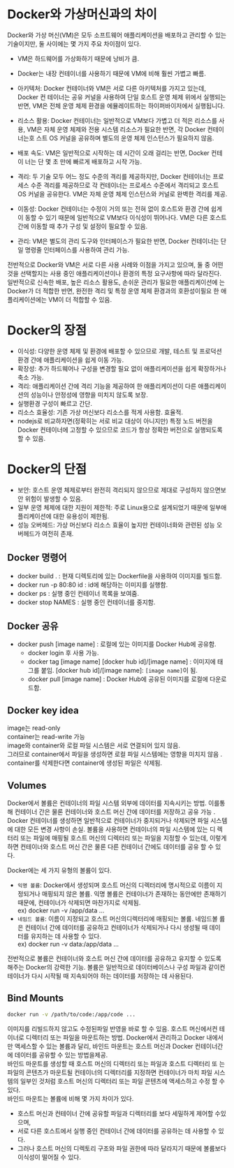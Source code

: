 # Docker와 가상머신과의 차이

Docker와 가상 머신(VM)은 모두 소프트웨어 애플리케이션을 배포하고 관리할 수 있는
기술이지만, 둘 사이에는 몇 가지 주요 차이점이 있다.

- VM은 하드웨어를 가상화하기 때문에 낭비가 큼.
- Docker는 내장 컨테이너를 사용하기 때문에 VM에 비해 훨씬 가볍고 빠름.

- 아키텍처: Docker 컨테이너와 VM은 서로 다른 아키텍처를 가지고 있는데, Docker 컨
  테이너는 공유 커널을 사용하여 단일 호스트 운영 체제 위에서 실행되는 반면, VM은
  전체 운영 체제 환경을 에뮬레이트하는 하이퍼바이저에서 실행됩니다.
- 리소스 활용: Docker 컨테이너는 일반적으로 VM보다 가볍고 더 적은 리소스를 사용,
  VM은 자체 운영 체제와 전용 시스템 리소스가 필요한 반면, 각 Docker 컨테이너는호
  스트 OS 커널을 공유하며 별도의 운영 체제 인스턴스가 필요하지 않음.
- 배포 속도: VM은 일반적으로 시작하는 데 시간이 오래 걸리는 반면, Docker 컨테이
  너는 단 몇 초 만에 빠르게 배포하고 시작 가능.
- 격리: 두 기술 모두 어느 정도 수준의 격리를 제공하지만, Docker 컨테이너는 프로
  세스 수준 격리를 제공하므로 각 컨테이너는 프로세스 수준에서 격리되고 호스트 OS
  커널을 공유한다. VM은 자체 운영 체제 인스턴스와 커널로 완벽한 격리를 제공.
- 이동성: Docker 컨테이너는 수정이 거의 또는 전혀 없이 호스트와 환경 간에 쉽게이
  동할 수 있기 때문에 일반적으로 VM보다 이식성이 뛰어나다. VM은 다른 호스트 간에
  이동할 때 추가 구성 및 설정이 필요할 수 있음.
- 관리: VM은 별도의 관리 도구와 인터페이스가 필요한 반면, Docker 컨테이너는 단일
  명령줄 인터페이스를 사용하여 관리 가능.

전반적으로 Docker와 VM은 서로 다른 사용 사례와 이점을 가지고 있으며, 둘 중 어떤
것을 선택할지는 사용 중인 애플리케이션이나 환경의 특정 요구사항에 따라 달라진다.
일반적으로 신속한 배포, 높은 리소스 활용도, 손쉬운 관리가 필요한 애플리케이션에
는 Docker가 더 적합한 반면, 완전한 격리 및 특정 운영 체제 환경과의 호환성이필요
한 애플리케이션에는 VM이 더 적합할 수 있음.

# Docker의 장점

- 이식성: 다양한 운영 체제 및 환경에 배포할 수 있으므로 개발, 테스트 및 프로덕션
  환경 간에 애플리케이션을 쉽게 이동 가능.
- 확장성: 추가 하드웨어나 구성을 변경할 필요 없이 애플리케이션을 쉽게 확장하거나
  축소 가능.
- 격리: 애플리케이션 간에 격리 기능을 제공하여 한 애플리케이션이 다른 애플리케이
  션의 성능이나 안정성에 영향을 미치지 않도록 보장.
- 실행환경 구성이 빠르고 간단.
- 리소스 효율성: 기존 가상 머신보다 리소스를 적게 사용함. 효율적.
- nodejs로 비교하자면(정확히는 서로 비교 대상이 아니지만) 특정 노드 버전을
  Docker 컨테이너에 고정할 수 있으므로 코드가 항상 정확한 버전으로 실행되도록 할
  수 있음.

# Docker의 단점

- 보안: 호스트 운영 체제로부터 완전히 격리되지 않으므로 제대로 구성하지 않으면보
  안 위험이 발생할 수 있음.
- 일부 운영 체제에 대한 지원이 제한적: 주로 Linux용으로 설계되었기 때문에 일부애
  플리케이션에 대한 유용성이 제한됨.
- 성능 오버헤드: 가상 머신보다 리소스 효율이 높지만 컨테이너화와 관련된 성능 오
  버헤드가 여전히 존재.

## Docker 명령어

- docker build . : 현재 디렉토리에 있는 Dockerfile을 사용하여 이미지를 빌드함.
- docker run -p 80:80 id : id에 해당하는 이미지를 실행함.
- docker ps : 실행 중인 컨테이너 목록을 보여줌.
- docker stop NAMES : 실행 중인 컨테이너를 중지함.

## Docker 공유

- docker push [image name] : 로컬에 있는 이미지를 Docker Hub에 공유함.
  - docker login 후 사용 가능.
  - docker tag [image name] [docker hub id]/[image name] : 이미지에 태그를 붙임.
    [docker hub id]/[image name]: `[image name]`이 됨.
  - docker pull [image name] : Docker Hub에 공유된 이미지를 로컬에 다운로드함.

## Docker key idea

image는 read-only  
container는 read-write 가능  
image와 container와 로컬 파일 시스템은 서로 연결되어 있지 않음.  
그러므로 container에서 파일을 생성하면 로컬 파일 시스템에는 영향을 미치지 않음
.  
container를 삭제한다면 container에 생성된 파일은 삭제됨.

## Volumes

Docker에서 볼륨은 컨테이너의 파일 시스템 외부에 데이터를 지속시키는 방법. 이를통
해 컨테이너 간은 물론 컨테이너와 호스트 머신 간에 데이터를 저장하고 공유 가능
.  
Docker 컨테이너를 생성하면 일반적으로 컨테이너가 중지되거나 삭제되면 파일 시스템
에 대한 모든 변경 사항이 손실. 볼륨을 사용하면 컨테이너의 파일 시스템에 있는 디
렉터리 또는 파일에 매핑될 호스트 머신의 디렉터리 또는 파일을 지정할 수 있는데,
이렇게 하면 컨테이너와 호스트 머신 간은 물론 다른 컨테이너 간에도 데이터를 공유
할 수 있다.

Docker에는 세 가지 유형의 볼륨이 있다.

- `익명 볼륨`: Docker에서 생성되며 호스트 머신의 디렉터리에 명시적으로 이름이 지
  정되거나 매핑되지 않은 볼륨. 익명 볼륨은 컨테이너가 존재하는 동안에만 존재하기
  때문에, 컨테이너가 삭제되면 마찬가지로 삭제됨.  
  ex) docker run -v /app/data ...
- `네임드 볼륨`: 이름이 지정되고 호스트 머신의디렉터리에 매핑되는 볼륨. 네임드볼
  륨은 컨테이너 간에 데이터를 공유하고 컨테이너가 삭제되거나 다시 생성될 때 데이
  터를 유지하는 데 사용할 수 있다.  
  ex) docker run -v data:/app/data ...

전반적으로 볼륨은 컨테이너와 호스트 머신 간에 데이터를 공유하고 유지할 수 있도록
해주는 Docker의 강력한 기능. 볼륨은 일반적으로 데이터베이스나 구성 파일과 같이컨
테이너가 다시 시작될 때 지속되어야 하는 데이터를 저장하는 데 사용된다.

## Bind Mounts

```sh
docker run -v /path/to/code:/app/code ...
```

이미지를 리빌드하지 않고도 수정된파일 반영을 바로 할 수 있음. 호스트 머신에서컨
테이너로 디렉터리 또는 파일을 마운트하는 방법. Docker에서 관리하고 Docker 내에서
만 액세스할 수 있는 볼륨과 달리, 바인드 마운트는 호스트 머신과 Docker 컨테이너간
에 데이터를 공유할 수 있는 방법을제공.  
바인드 마운트를 생성할 때 호스트 머신의 디렉터리 또는 파일과 호스트 디렉터리 또
는 파일의 콘텐츠가 마운트될 컨테이너의 디렉터리를 지정하면 컨테이너가 마치 파일
시스템의 일부인 것처럼 호스트 머신의 디렉터리 또는 파일 콘텐츠에 액세스하고 수정
할 수 있다.  
바인드 마운트는 볼륨에 비해 몇 가지 차이가 있다.

- 호스트 머신과 컨테이너 간에 공유할 파일과 디렉터리를 보다 세밀하게 제어할 수있
  으며,
- 서로 다른 호스트에서 실행 중인 컨테이너 간에 데이터를 공유하는 데 사용할 수 있
  다.
- 그러나 호스트 머신의 디렉토리 구조와 파일 권한에 따라 달라지기 때문에 볼륨보다
  이식성이 떨어질 수 있다.
